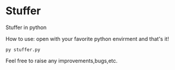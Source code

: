 # Stuffer
Stuffer in python

How to use: open with your favorite python envirment and that's it!

```
py stuffer.py
```

Feel free to raise any improvements,bugs,etc.
